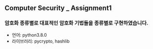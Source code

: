 ## Computer Security _ Assignment1

### 암호화 종류별로 대표적인 암호화 기법들을 종류별로 구현하였습니다.
- 언어: python3.8.0
- 라이브러리: pycrypto, hashlib
